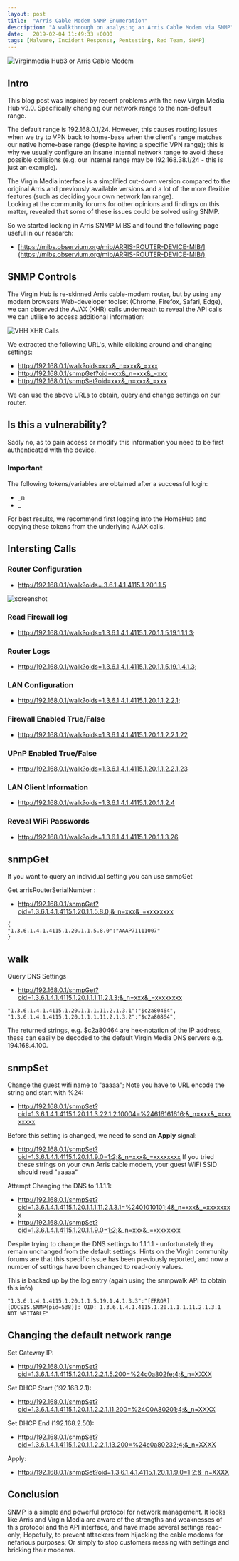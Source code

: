 ```yaml
---
layout: post
title:  "Arris Cable Modem SNMP Enumeration"
description: "A walkthrough on analysing an Arris Cable Modem via SNMP"
date:   2019-02-04 11:49:33 +0000
tags: [Malware, Incident Response, Pentesting, Red Team, SNMP]
---
```

![Virginmedia Hub3 or Arris Cable Modem](/blog/assets/VMHH3.jpg)

## Intro
This blog post was inspired by recent problems with the new Virgin Media Hub v3.0. Specifically changing our network 
range to the non-default range.  

The default range is 192.168.0.1/24. However, this causes routing issues when we try to VPN
back to home-base when the client's range matches our native home-base range (despite having a specific VPN range); this
is why we usually configure an insane internal network range to avoid these possible collisions (e.g. our internal range may be 
192.168.38.1/24 - this is just an example). 

The Virgin Media interface is a simplified cut-down version compared to the original Arris and previously available 
versions and a lot of the more flexible features  (such as deciding your own network lan range).  
Looking at the community forums for other opinions and findings on this matter, revealed that some of these issues could be solved using SNMP.

So we started looking in Arris SNMP MIBS and found the following page useful in our research:
 * [https://mibs.observium.org/mib/ARRIS-ROUTER-DEVICE-MIB/](https://mibs.observium.org/mib/ARRIS-ROUTER-DEVICE-MIB/)

## SNMP Controls
The Virgin Hub is re-skinned Arris cable-modem router, but by using any modern browsers Web-developer toolset (Chrome, Firefox, Safari, Edge),
we can observed the AJAX (XHR) calls underneath to reveal the API calls we can utilise to access additional information:

![VHH XHR Calls](/blog/assets/VMHH3_xhr.png)

We extracted the following URL's, while clicking around and changing settings:
 * http://192.168.0.1/walk?oids=xxx&_n=xxx&_=xxx
 * http://192.168.0.1/snmpGet?oid=xxx&_n=xxx&_=xxx
 * http://192.168.0.1/snmpSet?oid=xxx&_n=xxx&_=xxx

We can use the above URLs to obtain, query and change settings on our router.

## Is this a vulnerability?
Sadly no, as to gain access or modify this information you need to be first authenticated with the device.

### Important
The following tokens/variables are obtained after a successful login:
 * _n
 * _

For best results, we recommend first logging into the HomeHub and copying these tokens from the underlying AJAX calls.

## Intersting Calls

### Router Configuration
 * http://192.168.0.1/walk?oids=.3.6.1.4.1.4115.1.20.1.1.5
 
![screenshot](/blog/assets/VMHH3_sc.png) 

### Read Firewall log 
 * http://192.168.0.1/walk?oids=1.3.6.1.4.1.4115.1.20.1.1.5.19.1.1.1.3;

### Router Logs 
 * http://192.168.0.1/walk?oids=1.3.6.1.4.1.4115.1.20.1.1.5.19.1.4.1.3;
 
### LAN Configuration
 * http://192.168.0.1/walk?oids=1.3.6.1.4.1.4115.1.20.1.1.2.2.1;
 
### Firewall Enabled True/False
 * http://192.168.0.1/walk?oids=1.3.6.1.4.1.4115.1.20.1.1.2.2.1.22
 
### UPnP Enabled True/False
 * http://192.168.0.1/walk?oids=1.3.6.1.4.1.4115.1.20.1.1.2.2.1.23
 
### LAN Client Information
 * http://192.168.0.1/walk?oids=1.3.6.1.4.1.4115.1.20.1.1.2.4
 
### Reveal WiFi Passwords
 * http://192.168.0.1/walk?oids=1.3.6.1.4.1.4115.1.20.1.1.3.26
 
## snmpGet
If you want to query an individual setting you can use snmpGet

Get arrisRouterSerialNumber : 
 * http://192.168.0.1/snmpGet?oid=1.3.6.1.4.1.4115.1.20.1.1.5.8.0;&_n=xxx&_=xxxxxxxx
```
{
"1.3.6.1.4.1.4115.1.20.1.1.5.8.0":"AAAP71111007"
}
```

## walk
Query DNS Settings
 * http://192.168.0.1/snmpGet?oid=1.3.6.1.4.1.4115.1.20.1.1.1.11.2.1.3;&_n=xxx&_=xxxxxxxx
```
"1.3.6.1.4.1.4115.1.20.1.1.1.11.2.1.3.1":"$c2a80464",
"1.3.6.1.4.1.4115.1.20.1.1.1.11.2.1.3.2":"$c2a80864",
```
The returned strings, e.g. $c2a80464 are hex-notation of the IP address, these can easily be decoded to the default Virgin Media DNS servers e.g. 194.168.4.100.

## snmpSet
Change the guest wifi name to "aaaaa"; Note you have to URL encode the string and start with %24:
* http://192.168.0.1/snmpSet?oid=1.3.6.1.4.1.4115.1.20.1.1.3.22.1.2.10004=%24616161616;&_n=xxx&_=xxxxxxxx

Before this setting is changed, we need to send an **Apply** signal:
* http://192.168.0.1/snmpSet?oid=1.3.6.1.4.1.4115.1.20.1.1.9.0=1;2;&_n=xxx&_=xxxxxxxx
If you tried these strings on your own Arris cable modem, your guest WiFi SSID should read "aaaaa"

Attempt Changing the DNS to 1.1.1.1:
* http://192.168.0.1/snmpSet?oid=1.3.6.1.4.1.4115.1.20.1.1.1.11.2.1.3.1=%2401010101;4&_n=xxx&_=xxxxxxxx
* http://192.168.0.1/snmpSet?oid=1.3.6.1.4.1.4115.1.20.1.1.9.0=1;2;&_n=xxx&_=xxxxxxxx

Despite trying to change the DNS settings to 1.1.1.1 - unfortunately they remain unchanged from the default settings. Hints on the Virgin community
forums are that this specific issue has been previously reported, and now a number of settings have been changed to read-only values.

This is backed up by the log entry (again using the snmpwalk API to obtain this info)

```
"1.3.6.1.4.1.4115.1.20.1.1.5.19.1.4.1.3.3":"[ERROR] [DOCSIS.SNMP(pid=538)]: OID: 1.3.6.1.4.1.4115.1.20.1.1.1.11.2.1.3.1 NOT WRITABLE"
```

## Changing the default network range
Set Gateway IP:
 * http://192.168.0.1/snmpSet?oid=1.3.6.1.4.1.4115.1.20.1.1.2.2.1.5.200=%24c0a802fe;4;&_n=XXXX

Set DHCP Start (192.168.2.1):
 * http://192.168.0.1/snmpSet?oid=1.3.6.1.4.1.4115.1.20.1.1.2.2.1.11.200=%24C0A80201;4;&_n=XXXX

Set DHCP End (192.168.2.50):
 * http://192.168.0.1/snmpSet?oid=1.3.6.1.4.1.4115.1.20.1.1.2.2.1.13.200=%24c0a80232;4;&_n=XXXX

Apply:
 * http://192.168.0.1/snmpSet?oid=1.3.6.1.4.1.4115.1.20.1.1.9.0=1;2;&_n=XXXX

## Conclusion
SNMP is a simple and powerful protocol for network management. It looks like Arris and Virgin Media are aware of the strengths
and weaknesses of this protocol and the API interface, and have made several settings read-only; Hopefully, to prevent attackers
from hijacking the cable modems for nefarious purposes; Or simply to stop customers messing with settings and bricking their modems.
